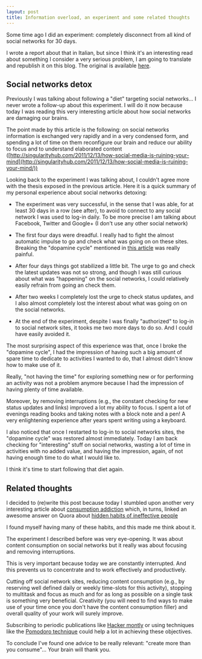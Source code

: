 ```yaml
---
layout: post
title: Information overload, an experiment and some related thoughts
---
```


 Some time ago I did an experiment: completely disconnect from all kind of social networks for 30 days. 

I wrote a report about that in Italian, but since I think it's an interesting read about something I consider a very serious problem, I am going to translate and republish it on this blog. The original is available [here](http://bonifacemillian.tumblr.com/post/14418713592/social-networks-detox-was-dieta).

Social networks detox
---------------------

Previously I was talking about following a "diet" targeting social networks... I never wrote a follow-up about this experiment. I will do it now because today I was reading this very interesting article about how social networks are damaging our brains.

The point made by this article is the following: on social networks information is exchanged very rapidly and in a very condensed form, and spending a lot of time on them reconfigure our brain and reduce our ability to focus and to understand elaborated content ([http://singularityhub.com/2011/12/13/how-social-media-is-ruining-your-mind](http://singularityhub.com/2011/12/13/how-social-media-is-ruining-your-mind/))

Looking back to the experiment I was talking about, I couldn't agree more with the thesis exposed in the previous article. Here it is a quick summary of my personal experience about social networks detoxing:

* The experiment was very successful, in the sense that I was able, for at least 30 days in a row (see after), to avoid to connect to any social network I was used to log-in daily. To be more precise I am talking about Facebook, Twitter and Google+ (I don't use any other social network)

* The first four days were dreadful. I really had to fight the almost automatic impulse to go and check what was going on on these sites. Breaking the "dopamine cycle" mentioned in [this article](http://www.simplyzesty.com/technology/the-science-behind-your-internet-addiction/) was really painful.

* After four days things got stabilized a little bit. The urge to go and check the latest updates was not so strong, and though I was still curious about what was "happening" on the social networks, I could relatively easily refrain from going an check them.

* After two weeks I completely lost the urge to check status updates, and I also almost completely lost the interest about what was going on on the social networks.

* At the end of the experiment, despite I was finally "authorized" to log-in to social network sites, it tooks me two more days to do so. And I could have easily avoided it.

The most surprising aspect of this experience was that, once I broke the "dopamine cycle", I had the impression of having such a big amount of spare time to dedicate to activities I wanted to do, that I almost didn't know how to make use of it.

Really, "not having the time" for exploring something new or for performing an activity was not a problem anymore because I had the impression of having plenty of time available.

Moreover, by removing interruptions (e.g., the constant checking for new status updates and links) improved a lot my ability to focus. I spent a lot of evenings reading books and taking notes with a block note and a pen! A very enlightening experience after years spent writing using a keyboard.

I also noticed that once I restarted to log-in to social networks sites, the "dopamine cycle" was restored almost immediately. Today I am back checking for "interesting" stuff on social networks, wasting a lot of time in activities with no added value, and having the impression, again, of not having enough time to do what I would like to.

I think it's time to start following that diet again.

Related thoughts
----------------

I decided to (re)write this post because today I stumbled upon another very interesting article about [consumption addiction](http://phuu.net/2012/03/28/consumption-addiction.html) which, in turns, linked an awesome answer on Quora about [hidden habits of ineffective people](http://www.quora.com/Chris-Wake/Posts/Hidden-habits-of-ineffective-people)

I found myself having many of these habits, and this made me think about it.

The experiment I described before was very eye-opening. It was about content consumption on social networks but it really was about focusing and removing interruptions.

This is very important because today we are constantly interrupted. And this prevents us to concentrate and to work effectively and productively.

Cutting off social network sites, reducing content consumption (e.g., by reserving well defined daily or weekly time-slots for this activity), stopping to multitask and focus as much and for as long as possible on a single task is something very beneficial. Creativity (you will need to find ways to make use of your time once you don't have the content consumption filler) and overall quality of your work will surely improve.

Subscribing to periodic publications like [Hacker montly](http://hackermonthly.com/) or using techniques like the [Pomodoro technique](http://www.pomodorotechnique.com/) could help a lot in achieving these objectives. 

To conclude I've found one advice to be really relevant: "create more than you consume"... Your brain will thank you.
